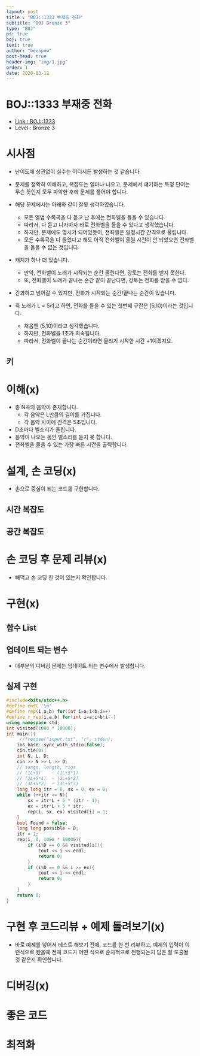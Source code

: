 ```yaml
---
layout: post
title : "BOJ::1333 부재중 전화"
subtitle: "BOJ Bronze 3"
type: "BOJ"
ps: true
boj: true
text: true
author: "beenpow"
post-head: true
header-img: "img/1.jpg"
order: 1
date: 2020-03-12
---
```



# BOJ::1333 부재중 전화
- [Link : BOJ::1333](https://www.acmicpc.net/problem/1333)
- Level : Bronze 3

# 시사점
- 난이도에 상관없이 실수는 어디서든 발생하는 것 같습니다.
- 문제를 정확히 이해하고, 복잡도는 얼마나 나오고, 문제에서 얘기하는 특정 단어는 무슨 뜻인지 모두
  파악한 후에 문제를 풀어야 합니다.
- 해당 문제에서는 아래와 같이 잘못 생각하였습니다.
  - 모든 앨범 수록곡을 다 듣고 난 후에는 전화벨을 들을 수 있습니다.
  - 따라서, 다 듣고 나자마자 바로 전화벨을 들을 수 있다고 생각했습니다.
  - 하지만, 문제에도 명시가 되어있듯이, 전화벨은 일정시간 간격으로 울립니다.
  - 모든 수록곡을 다 들었다고 해도 아직 전화벨이 울릴 시간이 안 되었으면 전화벨을 들을 수 없는
    것입니다.

- 캐치가 하나 더 있습니다.
  - 만약, 전화벨이 노래가 시작되는 순간 울린다면, 강토는 전화를 받지 못한다.
  - 또, 전화벨이 노래가 끝나는 순간 같이 끝난다면, 강토는 전화를 받을 수 없다.

- 간과하고 넘어갈 수 있지만, 전화가 시작되는 순간/끝나는 순간이 있습니다.
- 즉 노래가 L = 5라고 하면, 전화를 들을 수 있는 첫번째 구간은 [5,10)이라는 것입니다.
  - 처음엔 (5,10)이라고 생각했습니다.
  - 하지만, 전화벨을 1초가 지속됩니다.
  - 따라서, 전화벨이 끝나는 순간이라면 울리기 시작한 시간 +1이겠지요.

## 키

# 이해(x)
- 총 N곡의 음악이 존재합니다.
  - 각 음악은 L만큼의 길이를 가집니다.
  - 각 음악 사이에 간격은 5초입니다.
- D초마다 벨소리가 울립니다.
- 음악이 나오는 동안 벨소리를 듣지 못 합니다.
- 전화벨을 들을 수 있는 가장 빠른 시간을 출력합니다.

# 설계, 손 코딩(x)
- 손으로 중심이 되는 코드를 구현합니다.

## 시간 복잡도

## 공간 복잡도

# 손 코딩 후 문제 리뷰(x)
- 빼먹고 손 코딩 한 것이 있는지 확인합니다.

# 구현(x)

## 함수 List 

## 업데이트 되는 변수
- 대부분의 디버깅 문제는 업데이트 되는 변수에서 발생합니다.

## 실제 구현 

```cpp
#include<bits/stdc++.h>
#define endl '\n'
#define rep(i,a,b) for(int i=a;i<b;i++)
#define r_rep(i,a,b) for(int i=a;i>b;i--)
using namespace std;
int visited[1000 * 10000];
int main(){
     //freopen("input.txt", "r", stdin);
    ios_base::sync_with_stdio(false);
    cin.tie(0);
    int N, L, D;
    cin >> N >> L >> D;
    // songs, length, rigs
    // (1L+0)    ~ (1L+5*1)
    // (2L+5*1)  ~ (2L+5*2)
    // (3L+5*2)  ~ (3L+5*3)
    long long itr = 0, sx = 0, ex = 0;
    while (++itr <= N){
        sx = itr*L + 5 * (itr - 1);
        ex = itr*L + 5 * itr;
        rep(i, sx, ex) visited[i] = 1;
    }
    bool Found = false;
    long long possible = D;
    itr = 1;
    rep(i, 0, 1000 * 10000){
        if (i%D == 0 && visited[i]){
            cout << i << endl;
            return 0;
        }
        if (i%D == 0 && i >= ex){
            cout << i << endl;
            return 0;
        }
    }
    return 0;
}
```


# 구현 후 코드리뷰 + 예제 돌려보기(x)
- 바로 예제를 넣어서 테스트 해보기 전에, 코드를 한 번 리뷰하고, 예제의 입력이 이런식으로 왔을때
  전체 코드가 어떤 식으로 순차적으로 진행되는지 답은 잘 도출될 것 같은지 확인합니다.

# 디버깅(x)

# 좋은 코드

# 최적화

